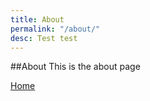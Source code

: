```yaml
---
title: About
permalink: "/about/"
desc: Test test
---
```


##About
This is the about page

[Home](/)

